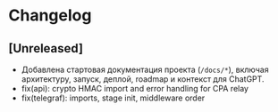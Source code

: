 # Changelog

## [Unreleased]
- Добавлена стартовая документация проекта (`/docs/*`), включая архитектуру, запуск, деплой, roadmap и контекст для ChatGPT.
- fix(api): crypto HMAC import and error handling for CPA relay
- fix(telegraf): imports, stage init, middleware order

